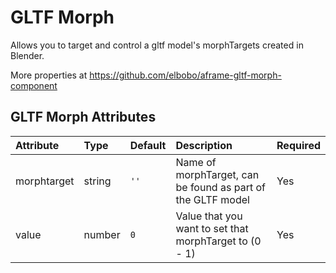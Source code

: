 
GLTF Morph
==========


Allows you to target and control a gltf model's morphTargets created in Blender. 

More properties at <a href='https://github.com/elbobo/aframe-gltf-morph-component'>https://github.com/elbobo/aframe-gltf-morph-component</a>

GLTF Morph Attributes
----------------------

|Attribute|Type|Default|Description|Required|
| :--- | :--- | :--- | :--- | :--- |
|morphtarget|string|```''```|Name of morphTarget, can be found as part of the GLTF model|Yes|
|value|number|```0```|Value that you want to set that morphTarget to (0 - 1)|Yes|
